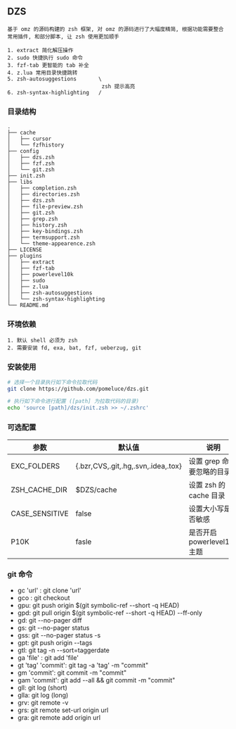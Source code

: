 ## DZS

```
基于 omz 的源码构建的 zsh 框架, 对 omz 的源码进行了大幅度精简, 根据功能需要整合常用插件, 和部分脚本, 让 zsh 使用更加顺手

1. extract 简化解压操作
2. sudo 快捷执行 sudo 命令
3. fzf-tab 更智能的 tab 补全
4. z.lua 常用目录快捷跳转
5. zsh-autosuggestions       \
                              zsh 提示高亮
6. zsh-syntax-highlighting   /
```

### 目录结构

```
.
├── cache
│   ├── cursor
│   └── fzfhistory
├── config
│   ├── dzs.zsh
│   ├── fzf.zsh
│   └── git.zsh
├── init.zsh
├── libs
│   ├── completion.zsh
│   ├── directories.zsh
│   ├── dzs.zsh
│   ├── file-preview.zsh
│   ├── git.zsh
│   ├── grep.zsh
│   ├── history.zsh
│   ├── key-bindings.zsh
│   ├── termsupport.zsh
│   └── theme-appearence.zsh
├── LICENSE
├── plugins
│   ├── extract
│   ├── fzf-tab
│   ├── powerlevel10k
│   ├── sudo
│   ├── z.lua
│   ├── zsh-autosuggestions
│   └── zsh-syntax-highlighting
└── README.md
```

### 环境依赖

```
1. 默认 shell 必须为 zsh
2. 需要安装 fd, exa, bat, fzf, ueberzug, git
```

### 安装使用

```zsh
# 选择一个目录执行如下命令拉取代码
git clone https://github.com/pomeluce/dzs.git

# 执行如下命令进行配置 ([path] 为拉取代码的目录)
echo 'source [path]/dzs/init.zsh >> ~/.zshrc'
```

### 可选配置

| 参数           | 默认值                              | 说明                        |
| -------------- | ----------------------------------- | --------------------------- |
| EXC_FOLDERS    | {.bzr,CVS,.git,.hg,.svn,.idea,.tox} | 设置 grep 命令要忽略的目录  |
| ZSH_CACHE_DIR  | $DZS/cache                          | 设置 zsh 的 cache 目录      |
| CASE_SENSITIVE | false                               | 设置大小写是否敏感          |
| P10K           | fasle                               | 是否开启 powerlevel10k 主题 |

### git 命令

<!-- ``` -->

- gc 'url' : git clone 'url'
- gco : git checkout
- gpu: git push origin $(git symbolic-ref --short -q HEAD)
- gpd: git pull origin $(git symbolic-ref --short -q HEAD) --ff-only
- gd: git --no-pager diff
- gs: git --no-pager status
- gss: git --no-pager status -s
- gpt: git push origin --tags
- gtl: git tag -n --sort=taggerdate
- ga 'file' : git add 'file'
- gt 'tag' 'commit': git tag -a 'tag' -m "commit"
- gm 'commit': git commit -m "commit"
- gam 'commit': git add --all && git commit -m "commit"
- gll: git log (short)
- glla: git log (long)
- grv: git remote -v
- grs: git remote set-url origin url
- gra: git remote add origin url
<!-- ``` -->
